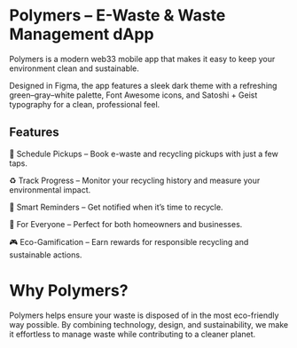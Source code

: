 # Polymers – E-Waste & Waste Management dApp

Polymers is a modern web33 mobile app that makes it easy to keep your environment clean and sustainable.

Designed in Figma, the app features a sleek dark theme with a refreshing green–gray–white palette, Font Awesome icons, and Satoshi + Geist typography for a clean, professional feel.

## Features

📅 Schedule Pickups – Book e-waste and recycling pickups with just a few taps.

♻️ Track Progress – Monitor your recycling history and measure your environmental impact.

🔔 Smart Reminders – Get notified when it’s time to recycle.

🏡 For Everyone – Perfect for both homeowners and businesses.

🎮 Eco-Gamification – Earn rewards for responsible recycling and sustainable actions.

# Why Polymers?

Polymers helps ensure your waste is disposed of in the most eco-friendly way possible. By combining technology, design, and sustainability, we make it effortless to manage waste while contributing to a cleaner planet.
